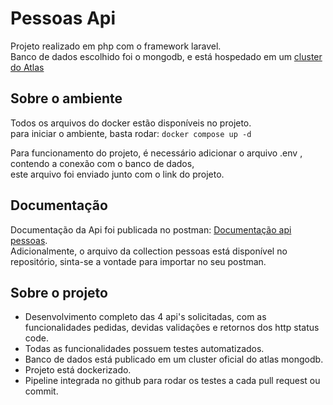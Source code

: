 # Pessoas Api

Projeto realizado em php com o framework laravel. <br>
Banco de dados escolhido foi o mongodb, e está hospedado em um [cluster do Atlas](https://www.mongodb.com/atlas/database) 

## Sobre o ambiente
Todos os arquivos do docker estão disponíveis no projeto. <br>
para iniciar o ambiente, basta rodar:
`docker compose up -d` <br>

Para funcionamento do projeto, é necessário adicionar o arquivo .env , contendo a conexão com o banco de dados, <br>
este arquivo foi enviado junto com o link do projeto.

## Documentação
Documentação da Api foi publicada no postman: [Documentação api pessoas](https://documenter.getpostman.com/view/10787241/2s9Ye8hFjk). <br>
Adicionalmente, o arquivo da collection pessoas está disponível no repositório, sinta-se a vontade para importar no seu postman. <br>

## Sobre o projeto

+ Desenvolvimento completo das 4 api's solicitadas, com as funcionalidades pedidas, devidas validações e retornos dos http status code.
+ Todas as funcionalidades possuem testes automatizados.
+ Banco de dados está publicado em um cluster oficial do atlas mongodb.
+ Projeto está dockerizado.
+ Pipeline integrada no github para rodar os testes a cada pull request ou commit.

